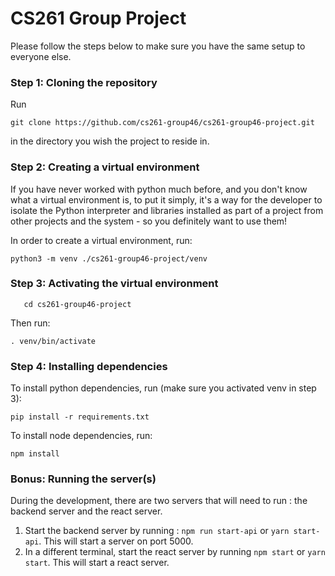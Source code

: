 <h1>CS261 Group Project</h1>

Please follow the steps below to make 
sure you have the same setup to everyone else.

<h3>Step 1: Cloning the repository</h3>
Run 

```
git clone https://github.com/cs261-group46/cs261-group46-project.git
```

in the directory you wish the project to reside in.


<h3>Step 2: Creating a virtual environment</h3>

If you have never worked with python much before, and you don't 
know what a virtual environment is, to put it simply, 
it's a way for the developer to isolate the Python interpreter 
and libraries installed as part of a project from other projects 
and the system - so you definitely want to use them!

In order to create a virtual environment, run:

```
python3 -m venv ./cs261-group46-project/venv
```

<h3>Step 3: Activating the virtual environment</h3>

```
   cd cs261-group46-project
```

Then run:

```
. venv/bin/activate
```

<h3>Step 4: Installing dependencies</h3>
To install python dependencies, run (make sure you activated venv in step 3):

```
pip install -r requirements.txt
```

To install node dependencies, run: 

```
npm install
```

<h3>Bonus: Running the server(s)</h3>
During the development, there are two servers 
that will need to run : the backend server and the react server.

1. Start the backend server by running : `npm run start-api` or `yarn start-api`. This 
will start a server on port 5000.
2. In a different terminal, start the react server by running `npm start` or `yarn start`. This 
will start a react server.
